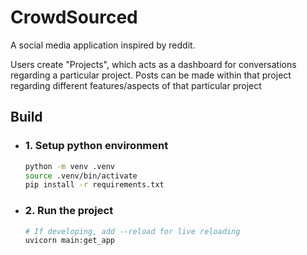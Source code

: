 # CrowdSourced
A social media application inspired by reddit.

Users create "Projects", which acts as a dashboard for conversations regarding a particular project. Posts can be made within that project regarding different features/aspects of that particular project

## Build
- ### 1. Setup python environment
    ```bash
    python -m venv .venv
    source .venv/bin/activate
    pip install -r requirements.txt
    ```

- ### 2. Run the project
    ```bash
    # If developing, add --reload for live reloading
    uvicorn main:get_app
    ```